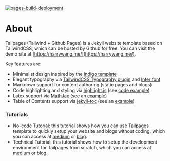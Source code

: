 [![pages-build-deployment](https://github.com/nateraluis/nateraluis.github.io/actions/workflows/pages/pages-build-deployment/badge.svg?branch=main)](https://github.com/nateraluis/nateraluis.github.io/actions/workflows/pages/pages-build-deployment)

# About

Tailpages (Tailwind + Github Pages) is a Jekyll website template based on TailwindCSS, which can be hosted by Github for free. You can visit the demo site at [https://harrywang.me/](https://harrywang.me/).

Key features are:

- Minimalist design inspired by the [indigo template](https://github.com/sergiokopplin/indigo)
- Elegant typography via [TailwindCSS Typography plugin](https://tailwindcss.com/docs/typography-plugin) and [Inter font](https://rsms.me/inter/)
- Markdown support for content authoring (static pages and blogs)
- Code highlighting and styling via [highlight.js](https://highlightjs.org/) (see [code example](https://harrywang.me/2022/01/18/tailpages-tutorial-technical.html))
- Latex support via [MathJax](https://www.mathjax.org/) (see an [example](http://harrywang.me/2022/02/09/latex-cheatsheet.html))
- Table of Contents support via [jekyll-toc](https://github.com/allejo/jekyll-toc) (see an [example](http://harrywang.me/2022/02/08/python-cheatsheet.html))

### Tutorials
- No-code Tutorial: this tutorial shows how you can use Tailpages template to quickly setup your website and blogs without coding, which you can access at [medium](https://harrywang.medium.com/introducing-tailpages-tailwind-github-pages-89903c52d3ec) or [blog](https://harrywang.me/tailpages-tutorial-nocode).
- Technical Tutorial: this tutorial shows how to setup the development environment for Tailpages from scratch, which you can access at [medium](https://harrywang.medium.com/developing-tailpages-a-jekyll-template-based-on-tailwind-css-b8b51e60e25b) or [blog](https://harrywang.me/tailpages-tutorial-technical). 
